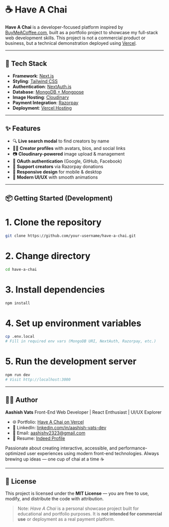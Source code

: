 # ☕ Have A Chai

**Have A Chai** is a developer-focused platform inspired by [BuyMeACoffee.com](https://www.buymeacoffee.com/), built as a portfolio project to showcase my full-stack web development skills. This project is not a commercial product or business, but a technical demonstration deployed using [Vercel](https://vercel.com/).

---

## 🚀 Tech Stack

- **Framework**: [Next.js](https://nextjs.org/)
- **Styling**: [Tailwind CSS](https://tailwindcss.com/)
- **Authentication**: [NextAuth.js](https://next-auth.js.org/)
- **Database**: [MongoDB + Mongoose](https://mongoosejs.com/)
- **Image Hosting**: [Cloudinary](https://cloudinary.com/)
- **Payment Integration**: [Razorpay](https://razorpay.com/)
- **Deployment**: [Vercel Hosting](https://vercel.com/)

---

## ✨ Features

- 🔍 **Live search modal** to find creators by name
- 🧑‍💼 **Creator profiles** with avatars, bios, and social links
- 📷 **Cloudinary-powered** image upload & management
- 🔐 **OAuth authentication** (Google, GitHub, Facebook)
- 💸 **Support creators** via Razorpay donations
- 🌙 **Responsive design** for mobile & desktop
- 🎨 **Modern UI/UX** with smooth animations

---

## 📦 Getting Started (Development)

# 1. Clone the repository
```bash
git clone https://github.com/your-username/have-a-chai.git
```
# 2. Change directory
```bash
cd have-a-chai
```

# 3. Install dependencies
```bash
npm install
```

# 4. Set up environment variables
```bash
cp .env.local
# Fill in required env vars (MongoDB URI, NextAuth, Razorpay, etc.)
```

# 5. Run the development server
```bash
npm run dev
# Visit http://localhost:3000
```

---

## 👨‍💻 Author

**Aashish Vats**
Front-End Web Developer | React Enthusiast | UI/UX Explorer

- 🌐 Portfolio: [Have A Chai on Vercel](https://haveachai.vercel.app)
- 💼 LinkedIn: [linkedin.com/in/aashish-vats-dev](https://www.linkedin.com/in/aashish-vats-dev/)
- 📧 Email: [aashishv2323@gmail.com](mailto:aashishv2323@gmail.com)
- 📁 Resume: [Indeed Profile](https://profile.indeed.com/p/aashishv-x2j8tvk)

Passionate about creating interactive, accessible, and performance-optimized user experiences using modern front-end technologies.
Always brewing up ideas — one cup of chai at a time ☕

---


## 📝 License

This project is licensed under the **MIT License** — you are free to use, modify, and distribute the code with attribution.

> Note: *Have A Chai* is a personal showcase project built for educational and portfolio purposes. It is **not intended for commercial use** or deployment as a real payment platform.


